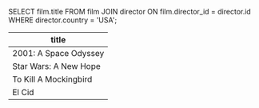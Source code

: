 ﻿SELECT film.title
FROM film
JOIN director ON film.director_id = director.id
WHERE director.country = 'USA';


| title                 |
| --------------------- |
| 2001: A Space Odyssey |
| Star Wars: A New Hope |
| To Kill A Mockingbird |
| El Cid                |